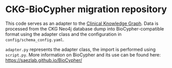 # CKG-BioCypher migration repository

This code serves as an adapter to the [Clinical Knowledge Graph](https://doi.org/10.1038/s41587-021-01145-6). Data is processed from the CKG Neo4j database dump into BioCypher-compatible format using the adapter class and the configuration in `config/schema_config.yaml`.

`adapter.py` represents the adapter class, the import is performed using `script.py`. More information on BioCypher and its use can be found here: https://saezlab.github.io/BioCypher/
